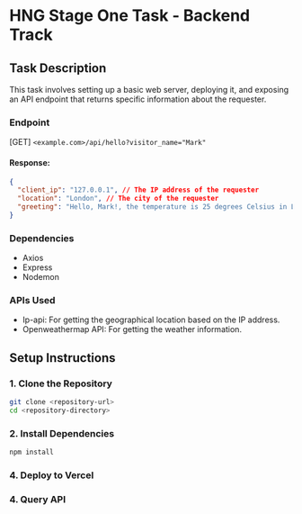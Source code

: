 # HNG Stage One Task - Backend Track

## Task Description

This task involves setting up a basic web server, deploying it, and exposing an API endpoint that returns specific information about the requester.

### Endpoint

[GET] `<example.com>/api/hello?visitor_name="Mark"`

#### Response:

```json
{
  "client_ip": "127.0.0.1", // The IP address of the requester
  "location": "London", // The city of the requester
  "greeting": "Hello, Mark!, the temperature is 25 degrees Celsius in London"
}
```

### Dependencies

- Axios
- Express
- Nodemon

### APIs Used

- Ip-api: For getting the geographical location based on the IP address.
- Openweathermap API: For getting the weather information.

## Setup Instructions

### 1. Clone the Repository

```sh
git clone <repository-url>
cd <repository-directory>
```

### 2. Install Dependencies

```sh
npm install

```

### 4. Deploy to Vercel
### 4. Query API
